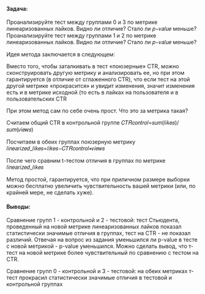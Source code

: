 #### Задача:

Проанализируйте тест между группами 0 и 3 по метрике линеаризованных лайков. Видно ли отличие? Стало ли 𝑝−𝑣𝑎𝑙𝑢𝑒 меньше? Проанализируйте тест между группами 1 и 2 по метрике линеаризованных лайков. Видно ли отличие? Стало ли 𝑝−𝑣𝑎𝑙𝑢𝑒 меньше?

Идея метода заключается в следующем:

Вместо того, чтобы заталкивать в тест «поюзерные» CTR, можно сконструировать другую метрику и анализировать ее, но при этом гарантируется (в отличие от сглаженного CTR), что если тест на этой другой метрике «прокрасится» и увидит изменения, значит изменения есть и в метрике исходной (то есть в лайках на пользователя и в пользовательских CTR

При этом метод сам по себе очень прост. Что это за метрика такая?

Считаем общий CTR в контрольной группе  𝐶𝑇𝑅𝑐𝑜𝑛𝑡𝑟𝑜𝑙=𝑠𝑢𝑚(𝑙𝑖𝑘𝑒𝑠)/𝑠𝑢𝑚(𝑣𝑖𝑒𝑤𝑠) 

Посчитаем в обеих группах поюзерную метрику  𝑙𝑖𝑛𝑒𝑎𝑟𝑖𝑧𝑒𝑑_𝑙𝑖𝑘𝑒𝑠=𝑙𝑖𝑘𝑒𝑠−𝐶𝑇𝑅𝑐𝑜𝑛𝑡𝑟𝑜𝑙∗𝑣𝑖𝑒𝑤𝑠 

После чего сравним  t-тестом отличия в группах по метрике 𝑙𝑖𝑛𝑒𝑎𝑟𝑖𝑧𝑒𝑑_𝑙𝑖𝑘𝑒𝑠  

Метод простой, гарантируется, что при приличном размере выборки можно бесплатно увеличить чувствительность вашей метрики (или, по крайней мере, не сделать хуже).

#### Выводы:

Сравнение групп 1 - контрольной и 2 - тестовой: тест Стьюдента, проведенный на новой метрике линеаризованных лайков показал статистически значимые отличия в группах, тест на CTR - не показал различий. Отвечая на вопрос из задания уменьшился ли p-value в тесте с новой метрикой - p-value уменьшился. Можно сделать вывод, что т-тест на новой метрике более чувствительный по сравнению с тестом на CTR.

Сравнение групп 0 - контрольной и 3 - тестовой: на обеих метриках т-тест прокрасил статистически значимые отличия в тестовой и контрольной группах
